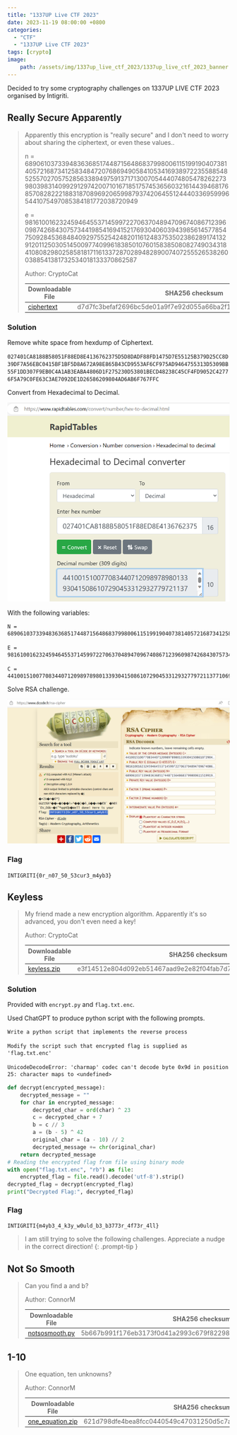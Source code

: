 ```yaml
---
title: "1337UP Live CTF 2023"
date: 2023-11-19 08:00:00 +0800
categories:
  - "CTF"
  - "1337UP Live CTF 2023"
tags: [crypto]
image:
    path: /assets/img/1337up_live_ctf_2023/1337up_live_ctf_2023_banner.png
---
```


Decided to try some cryptography challenges on 1337UP LIVE CTF 2023 organised by Intigriti.

## Really Secure Apparently

>Apparently this encryption is "really secure" and I don't need to worry about sharing the ciphertext, or even these values..
>
>n = 689061037339483636851744871564868379980061151991904073814057216873412583484720768694905841053416938972235588548525570270575285633894975913717130070544407480547826227398039831409929129742007101671851757453656032161443946817685708282221883187089692065998793742064551244403369599965441075497085384181772038720949
>
>e =
98161001623245946455371459972270637048947096740867123960987426843075734419854169415217693040603943985614577854750928453684840929755254248201161248375350238628917413291201125030514500977409961838501076015838508082749034318410808298025858181711613372870289482890074072555265382600388541381732534018133370862587
>
>Author: CryptoCat
>
>| Downloadable File | SHA256 checksum |
>| --- | --- |
>| [ciphertext](/assets/img/1337up_live_ctf_2023/ciphertext) | d7d7fc3befaf2696bc5de01a9f7e92d055a66ba2f10d22eb1ac4c1284310ff7f |

### Solution

Remove white space from hexdump of Ciphertext.

`027401CA8188B58051F88ED8E4136762375D5D8DADF88FD1475D7E55125B379D25CC8D39DF7A56EBC0415BF1BF5D8A672A98E865B43CD9553AF6CF975AD9464755313D5309BB55F1DD307F9EB0C4A1AB3EABA4806D1F275230D53801BECD48238C45CF4FD9052C42776F5A79C0FE63C3AE7092DE1D26586209804AD6AB6F767FFC`

Convert from Hexadecimal to Decimal.

![image](/assets/img/1337up_live_ctf_2023/660d43b50583f22c6ec24854ba8c94e64eff303db7172aba8f19b55fa862098e.png)  

With the following variables:

```
N = 689061037339483636851744871564868379980061151991904073814057216873412583484720768694905841053416938972235588548525570270575285633894975913717130070544407480547826227398039831409929129742007101671851757453656032161443946817685708282221883187089692065998793742064551244403369599965441075497085384181772038720949

E = 98161001623245946455371459972270637048947096740867123960987426843075734419854169415217693040603943985614577854750928453684840929755254248201161248375350238628917413291201125030514500977409961838501076015838508082749034318410808298025858181711613372870289482890074072555265382600388541381732534018133370862587

C = 441001510077083440712098978980133930415086107290453312932779721137710693129669898774537962879522006041519477907847531444975796042514212299155087533072902229706427765901890350700252954929903001909850453303487994374982644931473474420223319182460327997419996588889034403777436157228265528747769729921745312710652
```

Solve RSA challenge.

![image](/assets/img/1337up_live_ctf_2023/aec84baf6ec78bc79f155ca11b16fb25599babae865085abb151f01a8c7e67c3.png)  

### Flag

`INTIGRITI{0r_n07_50_53cur3_m4yb3}`

## Keyless

>My friend made a new encryption algorithm. Apparently it's so advanced, you don't even need a key!
>
>Author: CryptoCat
>
>| Downloadable File | SHA256 checksum |
>| --- | --- |
>| [keyless.zip](/assets/img/1337up_live_ctf_2023/keyless.zip) | e3f14512e804d092eb51467aad9e2e82f04fab7d754613a098e8a5dacce6da0d |

### Solution

Provided with `encrypt.py` and `flag.txt.enc`.

Used ChatGPT to produce python script with the following prompts.

```
Write a python script that implements the reverse process

Modify the script such that encrypted flag is supplied as 'flag.txt.enc'

UnicodeDecodeError: 'charmap' codec can't decode byte 0x9d in position 25: character maps to <undefined>
```

```python
def decrypt(encrypted_message):
    decrypted_message = ""
    for char in encrypted_message:
        decrypted_char = ord(char) ^ 23
        c = decrypted_char + 7
        b = c // 3
        a = (b - 5) ^ 42
        original_char = (a - 10) // 2
        decrypted_message += chr(original_char)
    return decrypted_message
# Reading the encrypted flag from file using binary mode
with open("flag.txt.enc", "rb") as file:
    encrypted_flag = file.read().decode('utf-8').strip()
decrypted_flag = decrypt(encrypted_flag)
print("Decrypted Flag:", decrypted_flag)
```

### Flag

`INTIGRITI{m4yb3_4_k3y_w0uld_b3_b3773r_4f73r_4ll}`

> I am still trying to solve the following challenges. Appreciate a nudge in the correct direction!
{: .prompt-tip }

## Not So Smooth

>Can you find a and b?
>
>Author: ConnorM
>
>| Downloadable File | SHA256 checksum |
>| --- | --- |
>| [notsosmooth.py](/assets/img/1337up_live_ctf_2023/notsosmooth.py) | 5b667b991f176eb3173f0d41a2993c679f822983b0d93fd1f84b0680b326f0c7 |

## 1\-10

>One equation, ten unknowns?
>
>Author: ConnorM
>
>| Downloadable File | SHA256 checksum |
>| --- | --- |
>| [one_equation.zip](/assets/img/1337up_live_ctf_2023/one_equation.zip) | 621d798dfe4bea8fcc0440549c47031250d5c7aa4f5b53effe2bd76828265fa1 |
